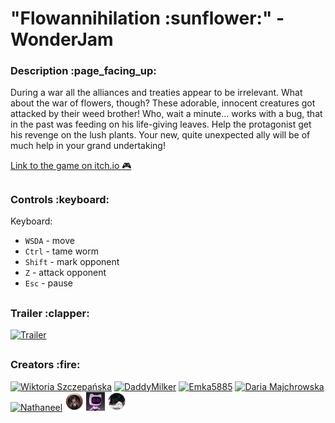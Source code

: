 <h1>"Flowannihilation :sunflower:" - WonderJam</h1>

<h3>Description :page_facing_up:</h3>

During a war all the alliances and treaties appear to be irrelevant. What about the war of flowers, though? These adorable, innocent creatures got attacked by their weed brother! Who, wait a minute... works with a bug, that in the past was feeding on his life-giving leaves. Help the protagonist get his revenge on the lush plants. Your new, quite unexpected ally will be of much help in your grand undertaking!

[Link to the game on itch.io :video_game:](https://archerywike.itch.io/flowannihilation)

<h2></h2>
<h3>Controls :keyboard:</h3>

Keyboard:
- `WSDA` - move
- `Ctrl` - tame worm
- `Shift` - mark opponent
- `Z` - attack opponent
- `Esc` - pause

<h2></h2>
<h3>Trailer :clapper:</h3>


[![Trailer](https://github.com/ArcherWike/Wonder_Jam/assets/90275335/b578077d-c7f4-4510-b4b2-33f4e492d37e)](https://www.youtube.com/watch?v=P8BmnrE9jsI&ab_channel=WiktoriaSzczepa%C5%84ska)



<h2></h2>
<h3>Creators :fire:</h3>

[![Wiktoria Szczepańska](https://github.com/ArcherWike.png?size=30)](https://github.com/ArcherWike "ArcherWike on GitHub")
[![DaddyMilker](https://github.com/DaddyMilker.png?size=30)](https://github.com/DaddyMilker "DaddyMilker on GitHub")
[![Emka5885](https://github.com/Emka5885.png?size=30)](https://github.com/Emka5885 "Emka5885 on GitHub")
[![Daria Majchrowska](https://github.com/Daria13szamman.png?size=30)](https://github.com/Daria13szamman "Daria13szamman on GitHub")
[![Nathaneel](https://github.com/NNathaneel.png?size=30)](https://github.com/NNathaneel)
[<img alt="Ikien" width="30px" src="/Content/Art/Creators/Ikien.png" />](https://www.instagram.com/ikien_artstudio)
[<img alt="q360" width="30px" src="/Content/Art/Creators/q360.png" />](https://www.instagram.com/q360__)
[<img alt="Laura" width="30px" src="/Content/Art/Creators/Laura.png" />](https://www.instagram.com/prekognicja_)
